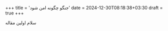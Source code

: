 +++
title = 'جنگو چگونه امن شود'
date = 2024-12-30T08:18:38+03:30
draft = true
+++

سلام
اولین مقاله
